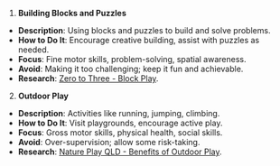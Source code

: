 1. **Building Blocks and Puzzles**

- **Description**: Using blocks and puzzles to build and solve problems.
- **How to Do It**: Encourage creative building, assist with puzzles as needed.
- **Focus**: Fine motor skills, problem-solving, spatial awareness.
- **Avoid**: Making it too challenging; keep it fun and achievable.
- **Research**: [Zero to Three - Block Play](https://www.zerotothree.org/resources/326-block-party-children-s-block-play).

2. **Outdoor Play**
  
- **Description**: Activities like running, jumping, climbing.
- **How to Do It**: Visit playgrounds, encourage active play.
- **Focus**: Gross motor skills, physical health, social skills.
- **Avoid**: Over-supervision; allow some risk-taking.
- **Research**: [Nature Play QLD - Benefits of Outdoor Play](http://www.natureplayqld.org.au/resources/benefits-of-outdoor-play).